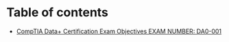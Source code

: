 # Table of contents

* [CompTIA Data+ Certification Exam Objectives EXAM NUMBER: DA0-001](README.md)
